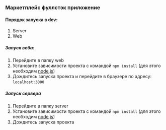 ### Маркетплейс фуллстэк приложение

#### Порядок запуска в dev:
1. Server
2. Web

##### Запуск веба:
1. Перейдите в папку web
2. Установите зависимости проекта с командой `npm install` (для этого необходим [node.js](https://nodejs.org/ru))
3. Дождитесь запуска проекта и перейдите в браузере по адресу: `localhost:3000`

##### Запуск сервера
1. Перейдите в папку server
2. Установите зависимости проекта с командой `npm install` (для этого необходим [node.js](https://nodejs.org/ru))
3. Дождитесь запуска проекта